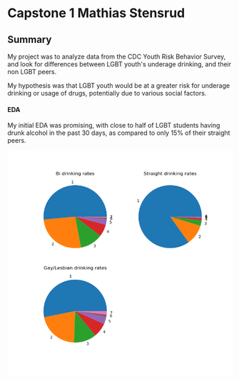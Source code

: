 # Capstone 1 Mathias Stensrud
## Summary
  My project was to analyze data from the CDC Youth Risk Behavior Survey, and look for differences between LGBT youth's underage drinking, and their non LGBT peers.

  My hypothesis was that LGBT youth would be at a greater risk for underage drinking or usage of drugs, potentially due to various social factors.



#### EDA
  My initial EDA was promising, with close to half of LGBT students having drunk alcohol in the past 30 days, as compared to only 15% of their straight peers.

  ![](https://github.com/MathiasStensrud/capstone_1/blob/master/drinking.png)
